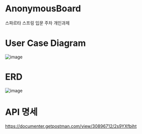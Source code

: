 # AnonymousBoard
스파르타 스프링 입문 주차 개인과제

# User Case Diagram
![image](https://github.com/JungHyunMoon/AnonymousBoard/assets/120004247/17780791-0de2-493c-8e28-7054be31a567)

# ERD
![image](https://github.com/JungHyunMoon/AnonymousBoard/assets/120004247/ef1eceaa-a13f-41cb-9102-664590b94bd5)

# API 명세
https://documenter.getpostman.com/view/30896712/2s9YXfbiht

